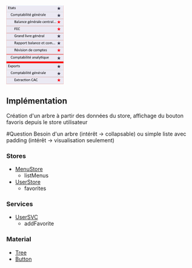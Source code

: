 ![Pasted image 20230125093431](/medias/Pasted%20image%2020230125093431.png)

## Implémentation

Création d'un arbre à partir des données du store, affichage du bouton favoris depuis le store utilisateur

#Question 
Besoin d'un arbre (intérêt -> collapsable) ou simple liste avec padding (intérêt -> visualisation seulement)

### Stores
- [MenuStore](../Store/MenuStore.md)
	- listMenus
 - [UserStore](../Store/UserStore.md)
	 - favorites

### Services
- [UserSVC](../Services/UserSVC.md)
	- addFavorite

### Material
- [Tree](https://material.angular.io/components/tree/overview)
- [Button](https://material.angular.io/components/button/overview)